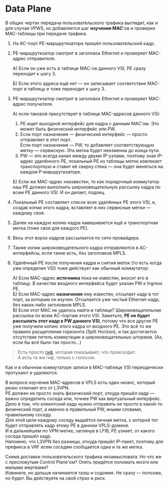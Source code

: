 # Data Plane

В общих чертах передача пользовательского трафика выглядит, как и для случая VPWS, но добавляется шаг **изучения MAC**'ов и проверки MAC-таблицы при передаче трафика.

1. На AC-порт PE-маршрутизатора пришёл пользовательский кадр.
2. PE-маршрутизатор смотрит в заголовок Ethernet и проверяет MAC-адрес отправителя.

   А\) Если он уже есть в таблице MAC-ов данного VSI, PE сразу переходит к шагу 3.

   Б\) Если этого адреса ещё нет — он записывает соответствие MAC-порт в таблицу и тоже переходит к шагу 3.

3. PE-маршрутизатор смотрит в заголовок Ethernet и проверяет MAC-адрес получателя.

   А\) если таковой присутствует в таблице MAC-адресов данного VSI:
      1. PE ищет выходной интерфейс для кадра с данным MAC'ом. Это может быть физический интерфейс или PW.
      2. Если порт назначения — физический интерфейс — просто отправляет в этот порт.  
         Если порт назначения — PW, то добавляет соответствующую метку — сервисную. Эта метка будет неизменна до конца пути.  
      3. PW — это всегда канал между двумя IP-узлами, поэтому зная IP-адрес удалённого PE, локальный PE из таблицы меток извлекает транспортную и ставит её сверху стека — она будет меняться на каждом P-маршрутизаторе.
   
   Б\) Если же MAC-адрес неизвестен, то как порядочный коммутатор наш PE должен выполнить широковещательную рассылку кадра по всем PE данного VSI. И он делает, подлец.  

4. Локальный PE составляет список всех удалённых PE этого VSI, и, создав копии этого кадра, вставляет в них сервисные метки — каждому своя.
5. Далее на каждую копию кадра навешивается ещё и транспортная метка \(тоже своя для каждого PE\).
6. Весь этот ворох кадров рассылается по сети провайдера.
7. Также копии широковещательного кадра отправляются в AC-интерфейсы, если такие есть, без заголовков MPLS.
8. Удалённый PE после получения кадра и снятия меток \(то есть когда уже определил VSI\) тоже действует как обычный коммутатор:  
   
   А\) Если MAC-адрес **источника** пока не известен, вносит его в таблицу. В качестве входного интерфейса будет указан PW к Ingress PE.  
   Б\) Если MAC-адрес **назначения** ему известен, отсылает кадр в тот порт, за которым он изучен. Отсылается уже чистый Ethernet-кадр, без каких-либо заголовков MPLS.  
   В\) Если этот MAC не удалось найти в таблице? Широковещательная рассылка по всем AC-портам этого VSI. Заметьте, **PE не будет рассылать этот кадр в PW данного VSI**, потому что все другие PE уже получили копию этого кадра от входного PE. Это всё то же правило расщепления горизонта \(Split Horizon\), и так достигается отсутствие петель коммутации и широковещательных штормов. \(Ах, если бы всё было так просто...\)

> Есть просто [гиф](https://habrastorage.org/files/954/959/af4/954959af411c4535adbed1cf6d269ca6.gif), которая показывает, что происходит.  
> А есть та же гиф, только с голосом.

Как и в обычном коммутаторе записи в MAC-таблице VSI периодически протухают и удаляются.

В вопросе изучения MAC-адресов в VPLS есть один нюанс, который резко отличает его от L3VPN.  
PE должен не просто знать физический порт, откуда пришёл кадр — важно определить соседа или, точнее PW как виртуальный интерфейс. Дело в том, что клиентский кадр нужно отправить не просто в какой-то физический порт, а именно в правильный PW, иными словами, правильному соседу.  
Для этой цели каждому соседу выдаётся личная метка, с которой тот будет отправлять кадр этому PE в данном VPLS-домене.  
И в дальнейшем по VPN-метке, заглянув в LFIB, PE узнает, от какого соседа пришёл кадр.  
Напомню, что L3VPN без разницы, откуда пришёл IP-пакет, поэтому для префикса в VRF всем соседям сообщается одна и та же метка.

Схема доставки пользовательского трафика незамысловата. Но что же с пресловутым Control Plane'ом? Опять придётся поломать мозги или малыми жертвами?  
Извините, но дальше начинается трэш и содомия. Не сразу — попозже, но будет. Вы действуете на свой страх и риск.

